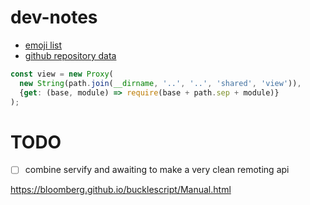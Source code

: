 # dev-notes

- [emoji list](https://github.com/J3QQ4/Full-Emoji-List/blob/master/Emoji.cs)
- [github repository data](https://help.github.com/articles/repository-metadata-on-github-pages/)

```js
const view = new Proxy(
  new String(path.join(__dirname, '..', '..', 'shared', 'view')),
  {get: (base, module) => require(base + path.sep + module)}
);
```

# TODO
- [ ] combine servify and awaiting to make a very clean remoting api

https://bloomberg.github.io/bucklescript/Manual.html

